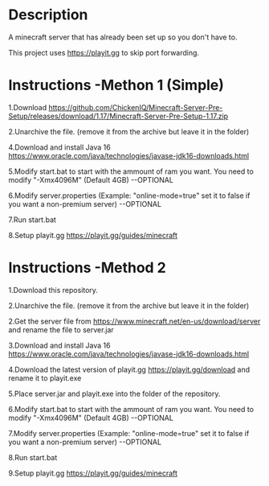 # Description
A minecraft server that has already been set up so you don't have to.

This project uses https://playit.gg to skip port forwarding.

# Instructions -Methon 1 (Simple)
1.Download https://github.com/ChickenIQ/Minecraft-Server-Pre-Setup/releases/download/1.17/Minecraft-Server-Pre-Setup-1.17.zip

2.Unarchive the file. (remove it from the archive but leave it in the folder)

4.Download and install Java 16 https://www.oracle.com/java/technologies/javase-jdk16-downloads.html 

5.Modify start.bat to start with the ammount of ram you want. You need to modify "-Xmx4096M" (Default 4GB)  --OPTIONAL

6.Modify server.properties (Example: "online-mode=true" set it to false if you want a non-premium server) --OPTIONAL

7.Run start.bat

8.Setup playit.gg https://playit.gg/guides/minecraft

# Instructions -Method 2
1.Download this repository.

2.Unarchive the file. (remove it from the archive but leave it in the folder)

2.Get the server file from https://www.minecraft.net/en-us/download/server and rename the file to server.jar

3.Download and install Java 16 https://www.oracle.com/java/technologies/javase-jdk16-downloads.html 

4.Download the latest version of playit.gg https://playit.gg/download and rename it to playit.exe

5.Place server.jar and playit.exe into the folder of the repository.

6.Modify start.bat to start with the ammount of ram you want. You need to modify "-Xmx4096M" (Default 4GB)  --OPTIONAL

7.Modify server.properties (Example: "online-mode=true" set it to false if you want a non-premium server) --OPTIONAL

8.Run start.bat

9.Setup playit.gg https://playit.gg/guides/minecraft
